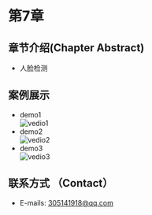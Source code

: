 # 第7章  
## 章节介绍(Chapter Abstract)  
* 人脸检测  
## 案例展示  
* demo1  
![vedio1](https://github.com/XiangLiK/cv_course/raw/master/chapter_07/samples/Video_1.gif)  
* demo2   
![vedio2](https://github.com/XiangLiK/cv_course/raw/master/chapter_07/samples/Video_2.gif)  
* demo3  
![vedio3](https://github.com/XiangLiK/cv_course/raw/master/chapter_07/samples/Video_3.gif)  

## 联系方式 （Contact）  
* E-mails: 305141918@qq.com  
